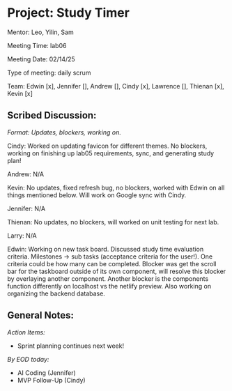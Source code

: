 # Project: Study Timer
Mentor: Leo, Yilin, Sam

Meeting Time: lab06

Meeting Date: 02/14/25

Type of meeting: daily scrum

Team: Edwin [x], Jennifer [], Andrew [], Cindy [x], Lawrence [], Thienan [x], Kevin [x]

## Scribed Discussion:
_Format: Updates, blockers, working on._

Cindy: Worked on updating favicon for different themes. No blockers, working on finishing up lab05 requirements, sync, and generating study plan!

Andrew: N/A

Kevin: No updates, fixed refresh bug, no blockers, worked with Edwin on all things mentioned below. Will work on Google sync with Cindy.

Jennifer: N/A

Thienan: No updates, no blockers, will worked on unit testing for next lab.

Larry: N/A

Edwin: Working on new task board. Discussed study time evaluation criteria. Milestones -> sub tasks (acceptance criteria for the user!). One criteria could be how many can be completed. Blocker was get the scroll bar for the taskboard outside of its own component, will resolve this blocker by overlaying another component. Another blocker is the components function differently on localhost vs the netlify preview. Also working on organizing the backend database.

## General Notes:

*Action Items:*
- Sprint planning continues next week!

*By EOD today:*
- AI Coding (Jennifer)
- MVP Follow-Up (Cindy)